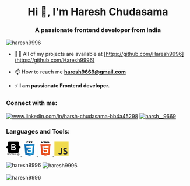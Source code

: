 <h1 align="center">Hi 👋, I'm Haresh Chudasama</h1>
<h3 align="center">A passionate frontend developer from India</h3>

<p align="left"> <img src="https://komarev.com/ghpvc/?username=haresh9996&label=Profile%20views&color=0e75b6&style=flat" alt="haresh9996" /> </p>


- 👨‍💻 All of my projects are available at [https://github.com/Haresh9996](https://github.com/Haresh9996)

- 📫 How to reach me **haresh9669@gmail.com**

- ⚡ **I am passionate Frontend developer.**

<h3 align="left">Connect with me:</h3>
<p align="left">
<a href="https://linkedin.com/in/www.linkedin.com/in/harsh-chudasama-bb4a45298" target="blank"><img align="center" src="https://raw.githubusercontent.com/rahuldkjain/github-profile-readme-generator/master/src/images/icons/Social/linked-in-alt.svg" alt="www.linkedin.com/in/harsh-chudasama-bb4a45298" height="30" width="40" /></a>
<a href="https://instagram.com/harsh__9669" target="blank"><img align="center" src="https://raw.githubusercontent.com/rahuldkjain/github-profile-readme-generator/master/src/images/icons/Social/instagram.svg" alt="harsh__9669" height="30" width="40" /></a>
</p>

<h3 align="left">Languages and Tools:</h3>
<p align="left"> <a href="https://getbootstrap.com" target="_blank" rel="noreferrer"> <img src="https://raw.githubusercontent.com/devicons/devicon/master/icons/bootstrap/bootstrap-plain-wordmark.svg" alt="bootstrap" width="40" height="40"/> </a> <a href="https://www.w3schools.com/css/" target="_blank" rel="noreferrer"> <img src="https://raw.githubusercontent.com/devicons/devicon/master/icons/css3/css3-original-wordmark.svg" alt="css3" width="40" height="40"/> </a> <a href="https://www.w3.org/html/" target="_blank" rel="noreferrer"> <img src="https://raw.githubusercontent.com/devicons/devicon/master/icons/html5/html5-original-wordmark.svg" alt="html5" width="40" height="40"/> </a> <a href="https://developer.mozilla.org/en-US/docs/Web/JavaScript" target="_blank" rel="noreferrer"> <img src="https://raw.githubusercontent.com/devicons/devicon/master/icons/javascript/javascript-original.svg" alt="javascript" width="40" height="40"/> </a> </p>

<p><img align="left" src="https://github-readme-stats.vercel.app/api/top-langs?username=haresh9996&show_icons=true&locale=en&layout=compact" alt="haresh9996" /></p>

<p>&nbsp;<img align="center" src="https://github-readme-stats.vercel.app/api?username=haresh9996&show_icons=true&locale=en" alt="haresh9996" /></p>

<p><img align="center" src="https://github-readme-streak-stats.herokuapp.com/?user=haresh9996&" alt="haresh9996" /></p>
